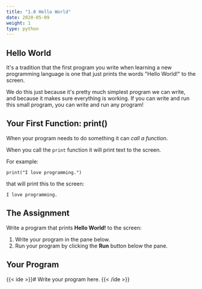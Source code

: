 ```yaml
---
title: "1.0 Hello World"
date: 2020-05-09
weight: 1
type: python
---
```


## Hello World
It's a tradition that the first program you write when learning a new programming language is one that just prints the words "Hello World!" to the screen.

We do this just because it's pretty much simplest program we can write, and because it makes sure everything is working. If you can write and run this small program, you can write and run any program!

## Your First Function: print()

When your program needs to do something it can *call a function*.

When you call the `print` function it will print text to the screen.

For example:

```
print("I love programming.")
```

that will print this to the screen:

```
I love programming.
```

## The Assignment

Write a program that prints **Hello World!** to the screen:

1. Write your program in the pane below.
1. Run your program by clicking the **Run** button below the pane.

## Your Program

{{< ide >}}# Write your program here.
{{< /ide >}}

